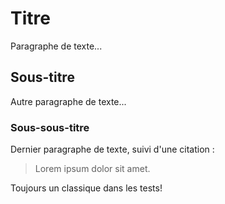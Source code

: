 # Titre
Paragraphe de texte...
## Sous-titre
Autre paragraphe de texte...
### Sous-sous-titre
Dernier paragraphe de texte, suivi d'une citation :
> Lorem ipsum dolor sit amet.

Toujours un classique dans les tests!
